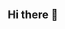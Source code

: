 ## Hi there 👋

<!--
**MantequillaS2/MantequillaS2** is a ✨ _special_ ✨ repository because its `README.md` (this file) appears on your GitHub profile.

Here are some ideas to get you started:

- 🌱 I’m currently learning Java.
- 📫 How to reach me: You can send me a message on facebook.
- ⚡ Fun fact: I don't even speak english but here I am.
